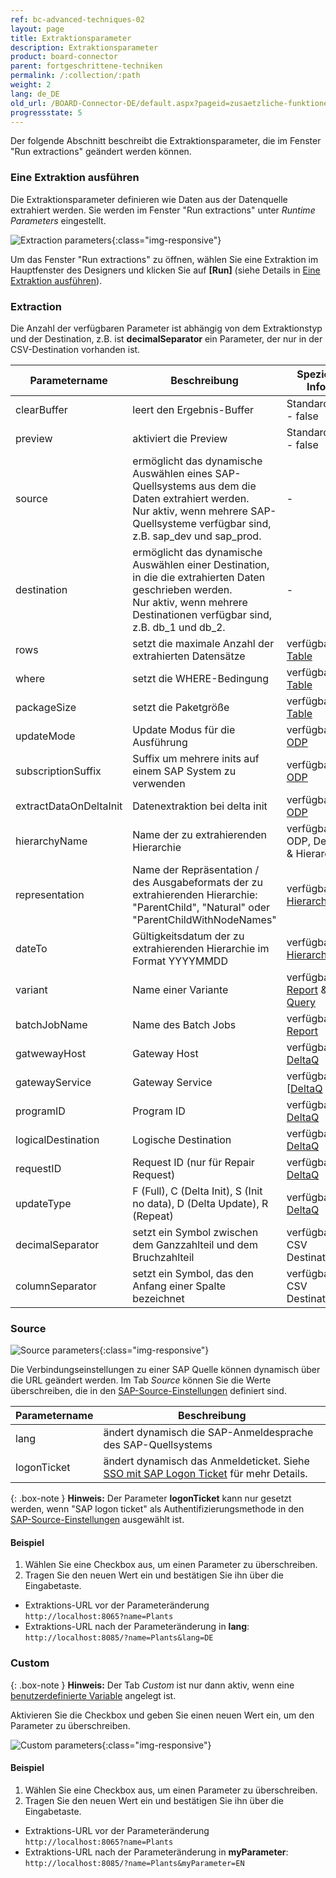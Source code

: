 ```yaml
---
ref: bc-advanced-techniques-02
layout: page
title: Extraktionsparameter
description: Extraktionsparameter
product: board-connector
parent: fortgeschrittene-techniken
permalink: /:collection/:path
weight: 2
lang: de_DE
old_url: /BOARD-Connector-DE/default.aspx?pageid=zusaetzliche-funktionen-im-designer
progressstate: 5
---
```


Der folgende Abschnitt beschreibt die Extraktionsparameter, die im Fenster "Run extractions" geändert werden können. 

### Eine Extraktion ausführen

Die Extraktionsparameter definieren wie Daten aus der Datenquelle extrahiert werden.
Sie werden im Fenster "Run extractions" unter *Runtime Parameters* eingestellt. 

![Extraction parameters](/img/content/board/Run-Extraction.png){:class="img-responsive"}

Um das Fenster "Run extractions" zu öffnen, wählen Sie eine Extraktion im Hauptfenster des Designers und klicken Sie auf **[Run]** (siehe Details in [Eine Extraktion ausführen](../erste-schritte/eine-extraktion-ausfuehren)).

### Extraction

Die Anzahl der verfügbaren Parameter ist abhängig von dem Extraktionstyp und der Destination, z.B. ist **decimalSeparator** ein Parameter, der nur in der CSV-Destination vorhanden ist.

Parametername | Beschreibung | Spezielle Infos
------------ | ------------- | -------------
clearBuffer | leert den Ergebnis-Buffer | Standardwert - false
preview | aktiviert die Preview | Standardwert - false
source | ermöglicht das dynamische Auswählen eines SAP-Quellsystems aus dem die Daten extrahiert werden. <br> Nur aktiv, wenn mehrere SAP-Quellsysteme verfügbar sind, z.B. sap_dev und sap_prod. | -
destination | ermöglicht das dynamische Auswählen einer Destination, in die die extrahierten Daten geschrieben werden. <br> Nur aktiv, wenn mehrere Destinationen verfügbar sind, z.B. db_1 und db_2.| -
rows | setzt die maximale Anzahl der extrahierten Datensätze | verfügbar in [Table](../table/extraktionseinstellungen#extraction-settings-öffnen)
where | setzt die WHERE-Bedingung | verfügbar in [Table](../table/where-bedingung)
packageSize | setzt die Paketgröße | verfügbar in [Table](../table/extraktionseinstellungen#extraction-settings)
updateMode | Update Modus für die Ausführung| verfügbar in [ODP](../odp/odp-functions-ov#load-verfahren-update-mode)
subscriptionSuffix | Suffix um mehrere inits auf einem SAP System zu verwenden | verfügbar in [ODP](../odp/odp-functions-ov#abonnements)
extractDataOnDeltaInit | Datenextraktion bei delta init | verfügbar in [ODP](../odp/odp-functions-ov#load-verfahren-update-mode)
hierarchyName | Name der zu extrahierenden Hierarchie| verfügbar in ODP, DeltaQ & Hierarchy
representation | Name der Repräsentation / des Ausgabeformats der zu extrahierenden Hierarchie: "ParentChild", "Natural" oder "ParentChildWithNodeNames"  | verfügbar in [Hierarchy](../bw-hierarchien/tabellenausgabe)
dateTo | Gültigkeitsdatum der zu extrahierenden Hierarchie im Format YYYYMMDD | verfügbar in [Hierarchy](../bw-hierarchien/hierarchien-als-datenquelle-definieren#ausgabe-formatieren)
variant | Name einer Variante | verfügbar in [Report](../abap-reports/report-variants-and-selections) & [SAP Query](../sap-queries/variants-and-selections)
batchJobName | Name des Batch Jobs| verfügbar in [Report](../abap-reports/report-extraktionseinstellungen)
gatwewayHost | Gateway Host | verfügbar in [DeltaQ](../datasource-deltaq/deltaq-customizing#customizing-check)
gatewayService | Gateway Service | verfügbar in [[DeltaQ](../datasource-deltaq/deltaq-customizing#customizing-check)
programID | Program ID | verfügbar in [DeltaQ](../datasource-deltaq/deltaq-customizing#customizing-check)
logicalDestination | Logische Destination | verfügbar in [DeltaQ](../datasource-deltaq/deltaq-customizing#customizing-check)
requestID | Request ID (nur für Repair Request) | verfügbar in [DeltaQ](../datasource-deltaq/extraktionseinstellungen#registerkarte-base)
updateType | F (Full), C (Delta Init), S (Init no data), D (Delta Update), R (Repeat)| verfügbar in [DeltaQ](../datasource-deltaq/update-modus)
decimalSeparator | setzt ein Symbol zwischen dem Ganzzahlteil und dem Bruchzahlteil | verfügbar in CSV Destinationen
columnSeparator | setzt ein Symbol, das den Anfang einer Spalte bezeichnet | verfügbar in CSV Destinationen

### Source
![Source parameters](/img/content/board/Run-Extraction-Source.png){:class="img-responsive"}

Die Verbindungseinstellungen zu einer SAP Quelle können dynamisch über die URL geändert werden. 
Im Tab *Source* können Sie die Werte überschreiben, die in den [SAP-Source-Einstellungen](../einfuehrung/sap-verbindungen-anlegen) definiert sind.

Parametername | Beschreibung |
------------ | ------------- | 
lang | ändert dynamisch die SAP-Anmeldesprache des SAP-Quellsystems  
logonTicket | ändert dynamisch das Anmeldeticket. Siehe [SSO mit SAP Logon Ticket](https://kb.theobald-software.com/sap-connection/sso-with-logon-ticket) für mehr Details.

{: .box-note }
**Hinweis:** Der Parameter **logonTicket** kann nur gesetzt werden, wenn "SAP logon ticket"
 als Authentifizierungsmethode in den [SAP-Source-Einstellungen](../einfuehrung/sap-verbindungen-anlegen) ausgewählt ist.


#### Beispiel
1. Wählen Sie eine Checkbox aus, um einen Parameter zu überschreiben.
2. Tragen Sie den neuen Wert ein und bestätigen Sie ihn über die Eingabetaste.
- Extraktions-URL vor der Parameteränderung<br>
`http://localhost:8065?name=Plants`
- Extraktions-URL nach der Parameteränderung in **lang**:<br>
`http://localhost:8085/?name=Plants&lang=DE` 

### Custom

{: .box-note }
**Hinweis:** Der Tab *Custom* ist nur dann aktiv, wenn eine [benutzerdefinierte Variable](../fortgeschrittene-techniken/benutzerdefinierte-variablen) angelegt ist.

Aktivieren Sie die Checkbox und geben Sie einen neuen Wert ein, um den Parameter zu überschreiben.
 
![Custom parameters](/img/content/board/Run-Extraction-Custom.png){:class="img-responsive"}

#### Beispiel
1. Wählen Sie eine Checkbox aus, um einen Parameter zu überschreiben.
2. Tragen Sie den neuen Wert ein und bestätigen Sie ihn über die Eingabetaste.
- Extraktions-URL vor der Parameteränderung<br>
`http://localhost:8065?name=Plants`
- Extraktions-URL nach der Parameteränderung in **myParameter**:<br>
`http://localhost:8085/?name=Plants&myParameter=EN` 
